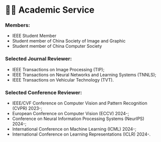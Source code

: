 # 🧑‍🎨 Academic Service

### Members:
 - IEEE Student Member
 - Student member of China Society of Image and Graphic
 - Student member of China Computer Society

### Selected Journal Reviewer:
 - IEEE Transactions on Image Processing (TIP);
 - IEEE Transactions on Neural Networks and Learning Systems (TNNLS);
 - IEEE Transactions on Vehicular Technology (TVT).

### Selected Conference Reviewer:
 - IEEE/CVF Conference on Computer Vision and Pattern Recognition (CVPR) 2023-;
 - European Conference on Computer Vision (ECCV) 2024-;
 - Conference on Neural Information Processing Systems (NeurIPS) 2024-;
 - International Conference on Machine Learning (ICML) 2024-;
 - International Conference on Learning Representations (ICLR) 2024-.